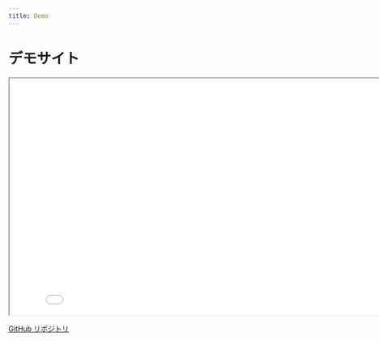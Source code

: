 ```yaml
---
title: Demo
---
```

# デモサイト

<iframe src="presentation/2022/09/14/introduction-of-functional-programming/" width="832px" height="468px" class="slide"></iframe>

[GitHub リポジトリ](https://github.com/takesection/presentation)
